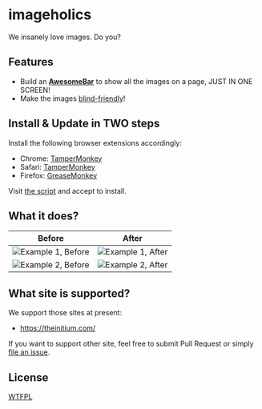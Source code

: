 # imageholics

We insanely love images. Do you?

## Features

* Build an [**AwesomeBar**](https://github.com/initiumlab/imageholics#what-it-does) to show all the images on a page, JUST IN ONE SCREEN!
* Make the images [blind-friendly](http://initiumlab.com/blog/20150901-data-journalism-for-the-blind/)!

## Install & Update in TWO steps

Install the following browser extensions accordingly:

   * Chrome: [TamperMonkey](https://chrome.google.com/webstore/detail/tampermonkey/dhdgffkkebhmkfjojejmpbldmpobfkfo?hl=en)
   * Safari: [TamperMonkey](https://safari.tampermonkey.net/tampermonkey.safariextz)
   * Firefox: [GreaseMonkey](https://addons.mozilla.org/zh-tw/firefox/addon/greasemonkey/) 

Visit [the script](https://raw.githubusercontent.com/initiumlab/imageholics/master/Imageholics.user.js) and accept to install.

## What it does?

| Before  | After |
| ------------- | ------------- |
| ![Example 1, Before](https://raw.githubusercontent.com/initiumlab/imageholics/master/misc/example1-before.jpg) | ![Example 1, After](https://raw.githubusercontent.com/initiumlab/imageholics/master/misc/example1-after.jpg) |
| ![Example 2, Before](https://raw.githubusercontent.com/initiumlab/imageholics/master/misc/example2-before.jpg) | ![Example 2, After](https://raw.githubusercontent.com/initiumlab/imageholics/master/misc/example2-after.jpg) |

## What site is supported?

We support those sites at present:

* <https://theinitium.com/>

If you want to support other site, feel free to submit Pull Request or simply 
[file an issue](https://github.com/initiumlab/imageholics/issues/new).

## License

[WTFPL](http://www.wtfpl.net/about/)

